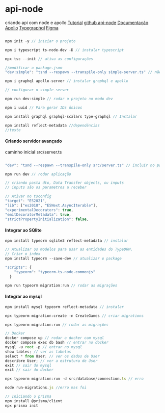 # api-node
 criando api com node e apollo
[Tutorial](https://www.youtube.com/watch?v=1dz48pReq_c&ab_channel=Rocketseat)
[github api-node](https://github.com/ederPires/api-devgame)
[Documentação Apollo](https://www.apollographql.com/docs/apollo-server/)
[Typegraphql](https://typegraphql.com/docs/introduction.html)
[Figma](https://www.figma.com/design/nm1k9zoVt2vdBZV6RtmWAk/Game-App-Desafio?node-id=0-1)

```Javascript

npm init -y // iniciar o projeto

npm i typescript ts-node-dev -D // instalar typescript

npx tsc --init // ativa as configurações

//modificar o package.json
"dev:simple": "tsnd --respawn --transpile-only simple-server.ts" // não faz checagem de tipagem, criar arquivo simple-server

npm i graphql apollo-server // instalar graphql e apollo

// configurar o simple-server

npm run dev:simple // rodar o projeto no modo dev

npm i uuid // Para gerar IDs únicos

npm install graphql graphql-scalars type-graphql // Instalar

npm install reflect-metadata //dependências
//teste

```

#### Criando servidor avançado

caminho inicial
src/server.ts

```Javascript

"dev": "tsnd --respawn --transpile-only src/server.ts" // incluir no package

npm run dev // rodar aplicação

// criando pasta dto, Data Transfer objects, ou inputs
// inputs são os parametros a receber

// Ativar no tsconfig
"target": "ES2021",
"lib": ["es2018", "ESNext.AsyncIterable"],
"experimentalDecorators": true,
"emitDecoratorMetadata": true,
"strictPropertyInitialization": false,
```

#### Integrar ao SQlite

```Javascript
npm install typeorm sqlite3 reflect-metadata // instalar

// Atualizar os modelos para usar as entidades do TypeORM.
// Criar o index
npm install typeorm --save-dev // atualizar o package

"scripts": {
    "typeorm": "typeorm-ts-node-commonjs"
  }

npm run typeorm migration:run // rodar as migrações
```

#### Integrar ao mysql

```Javascript
npm install mysql typeorm reflect-metadata // instalar

npx typeorm migration:create -n CreateGames // criar migrations

npx typeorm migration:run // rodar as migrações

// Docker
docker compose up // rodar o docker com mysql
docker compose exec db bash // entrar no docker
mysql -u root -p // entrar no mysql
show tables; // ver as tabelas
select * from User; // ver os dados de User
describre User; // ver a estrutura de User
exit // sair do mysql
exit // sair do docker

npx typeorm migration:run -d src/database/connection.ts // erro

node run-migrations.js //erro mas foi

// Iniciando o prisma
npm install @prisma/client
npx prisma init

```
